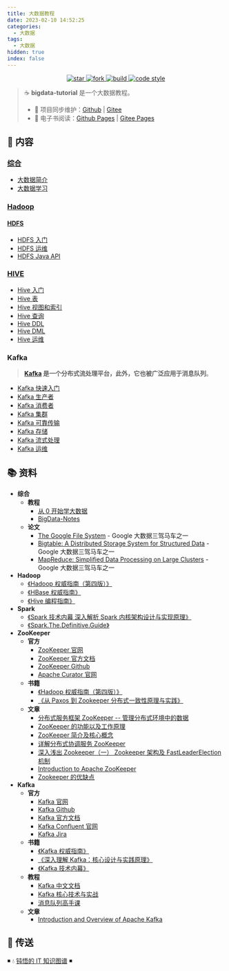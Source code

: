 ```yaml
---
title: 大数据教程
date: 2023-02-10 14:52:25
categories:
  - 大数据
tags:
  - 大数据
hidden: true
index: false
---
```


<p align="center">

  <a href="https://github.com/dunwu/bigdata-tutorial">
      <img alt="star" class="no-zoom" src="https://img.shields.io/github/stars/dunwu/bigdata-tutorial?style=for-the-badge">
  </a>

  <a href="https://github.com/dunwu/bigdata-tutorial">
      <img alt="fork" class="no-zoom" src="https://img.shields.io/github/forks/dunwu/bigdata-tutorial?style=for-the-badge">
  </a>

  <a href="https://github.com/dunwu/bigdata-tutorial/commits/master">
      <img alt="build" class="no-zoom" src="https://img.shields.io/github/actions/workflow/status/dunwu/bigdata-tutorial/deploy.yml?style=for-the-badge">
  </a>

  <a href="https://creativecommons.org/licenses/by-nc-sa/4.0/deed.zh">
      <img alt="code style" class="no-zoom" src="https://img.shields.io/github/license/dunwu/bigdata-tutorial?style=for-the-badge">
  </a>

</p>

> ☕ **bigdata-tutorial** 是一个大数据教程。
>
> - 🔁 项目同步维护：[Github](https://github.com/dunwu/bigdata-tutorial/) | [Gitee](https://gitee.com/turnon/bigdata-tutorial/)
> - 📖 电子书阅读：[Github Pages](https://dunwu.github.io/bigdata-tutorial/) | [Gitee Pages](http://turnon.gitee.io/bigdata-tutorial/)

## 📖 内容

### [综合](00.综合)

- [大数据简介](00.综合/01.大数据简介.md)
- [大数据学习](00.综合/02.大数据学习.md)

### [Hadoop](01.hadoop)

#### [HDFS](01.hadoop/01.hdfs)

- [HDFS 入门](01.hadoop/01.hdfs/01.HDFS入门.md)
- [HDFS 运维](01.hadoop/01.hdfs/02.HDFS运维.md)
- [HDFS Java API](01.hadoop/01.hdfs/03.HDFSJavaApi.md)

### [HIVE](02.hive)

- [Hive 入门](02.hive/01.Hive入门.md)
- [Hive 表](02.hive/02.Hive表.md)
- [Hive 视图和索引](02.hive/03.Hive视图和索引.md)
- [Hive 查询](02.hive/04.Hive查询.md)
- [Hive DDL](02.hive/05.HiveDDL.md)
- [Hive DML](02.hive/06.HiveDML.md)
- [Hive 运维](02.hive/07.Hive运维.md)

### Kafka

> **[Kafka](https://dunwu.github.io/blog/pages/328f1c/) 是一个分布式流处理平台，此外，它也被广泛应用于消息队列**。

- [Kafka 快速入门](https://dunwu.github.io/blog/pages/a697a6/)
- [Kafka 生产者](https://dunwu.github.io/blog/pages/141b2e/)
- [Kafka 消费者](https://dunwu.github.io/blog/pages/41a171/)
- [Kafka 集群](https://dunwu.github.io/blog/pages/fc8f54/)
- [Kafka 可靠传输](https://dunwu.github.io/blog/pages/481bdd/)
- [Kafka 存储](https://dunwu.github.io/blog/pages/8de948/)
- [Kafka 流式处理](https://dunwu.github.io/blog/pages/55f66f/)
- [Kafka 运维](https://dunwu.github.io/blog/pages/21011e/)

## 📚 资料

- **综合**
  - **教程**
    - [从 0 开始学大数据](https://time.geekbang.org/column/intro/100020201)
    - [BigData-Notes](https://github.com/heibaiying/BigData-Notes)
  - **论文**
    - [The Google File System](https://static.googleusercontent.com/media/research.google.com/zh-CN//archive/gfs-sosp2003.pdf) - Google 大数据三驾马车之一
    - [Bigtable: A Distributed Storage System for Structured Data](https://static.googleusercontent.com/media/research.google.com/zh-CN//archive/bigtable-osdi06.pdf) - Google 大数据三驾马车之一
    - [MapReduce: Simplified Data Processing on Large Clusters](https://static.googleusercontent.com/media/research.google.com/zh-CN//archive/mapreduce-osdi04.pdf) - Google 大数据三驾马车之一
- **Hadoop**
  - [《Hadoop 权威指南（第四版）》](https://item.jd.com/12109713.html)
  - [《HBase 权威指南》](https://book.douban.com/subject/10748460/)
  - [《Hive 编程指南》](https://book.douban.com/subject/25791255/)
- **Spark**
  - [《Spark 技术内幕 深入解析 Spark 内核架构设计与实现原理》](https://book.douban.com/subject/26649141/)
  - [《Spark.The.Definitive.Guide》](https://book.douban.com/subject/27035127/)
- **ZooKeeper**
  - **官方**
    - [ZooKeeper 官网](http://zookeeper.apache.org/)
    - [ZooKeeper 官方文档](https://cwiki.apache.org/confluence/display/ZOOKEEPER)
    - [ZooKeeper Github](https://github.com/apache/zookeeper)
    - [Apache Curator 官网](http://curator.apache.org/)
  - **书籍**
    - [《Hadoop 权威指南（第四版）》](https://item.jd.com/12109713.html)
    - [《从 Paxos 到 Zookeeper 分布式一致性原理与实践》](https://item.jd.com/11622772.html)
  - **文章**
    - [分布式服务框架 ZooKeeper -- 管理分布式环境中的数据](https://www.ibm.com/developerworks/cn/opensource/os-cn-zookeeper/index.html)
    - [ZooKeeper 的功能以及工作原理](https://www.cnblogs.com/felixzh/p/5869212.html)
    - [ZooKeeper 简介及核心概念](https://github.com/heibaiying/BigData-Notes/blob/master/notes/ZooKeeper%E7%AE%80%E4%BB%8B%E5%8F%8A%E6%A0%B8%E5%BF%83%E6%A6%82%E5%BF%B5.md)
    - [详解分布式协调服务 ZooKeeper](https://draveness.me/zookeeper-chubby)
    - [深入浅出 Zookeeper（一） Zookeeper 架构及 FastLeaderElection 机制](http://www.jasongj.com/zookeeper/fastleaderelection/)
    - [Introduction to Apache ZooKeeper](https://www.slideshare.net/sauravhaloi/introduction-to-apache-zookeeper)
    - [Zookeeper 的优缺点](https://blog.csdn.net/wwwsq/article/details/7644445)
- **Kafka**
  - **官方**
    - [Kafka 官网](http://kafka.apache.org/)
    - [Kafka Github](https://github.com/apache/kafka)
    - [Kafka 官方文档](https://kafka.apache.org/documentation/)
    - [Kafka Confluent 官网](http://kafka.apache.org/)
    - [Kafka Jira](https://issues.apache.org/jira/projects/KAFKA?selectedItem=com.atlassian.jira.jira-projects-plugin:components-page)
  - **书籍**
    - [《Kafka 权威指南》](https://item.jd.com/12270295.html)
    - [《深入理解 Kafka：核心设计与实践原理》](https://item.jd.com/12489649.html)
    - [《Kafka 技术内幕》](https://item.jd.com/12234113.html)
  - **教程**
    - [Kafka 中文文档](https://github.com/apachecn/kafka-doc-zh)
    - [Kafka 核心技术与实战](https://time.geekbang.org/column/intro/100029201)
    - [消息队列高手课](https://time.geekbang.org/column/intro/100032301)
  - **文章**
    - [Introduction and Overview of Apache Kafka](https://www.slideshare.net/mumrah/kafka-talk-tri-hug)

## 🚪 传送

◾ 💧 [钝悟的 IT 知识图谱](https://dunwu.github.io/) ◾